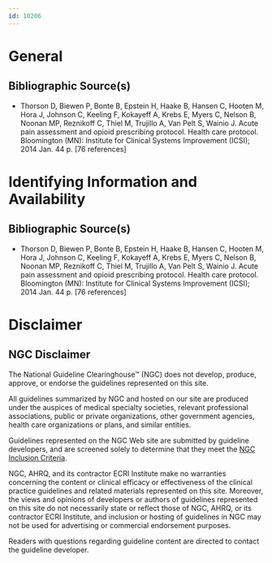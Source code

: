 ```yaml
---
id: 10206
---
```


# General

## Bibliographic Source(s)

- Thorson D, Biewen P, Bonte B, Epstein H, Haake B, Hansen C, Hooten M, Hora J, Johnson C, Keeling F, Kokayeff A, Krebs E, Myers C, Nelson B, Noonan MP, Reznikoff C, Thiel M, Trujillo A, Van Pelt S, Wainio J. Acute pain assessment and opioid prescribing protocol. Health care protocol. Bloomington (MN): Institute for Clinical Systems Improvement (ICSI); 2014 Jan. 44 p. [76 references]

# Identifying Information and Availability

## Bibliographic Source(s)

- Thorson D, Biewen P, Bonte B, Epstein H, Haake B, Hansen C, Hooten M, Hora J, Johnson C, Keeling F, Kokayeff A, Krebs E, Myers C, Nelson B, Noonan MP, Reznikoff C, Thiel M, Trujillo A, Van Pelt S, Wainio J. Acute pain assessment and opioid prescribing protocol. Health care protocol. Bloomington (MN): Institute for Clinical Systems Improvement (ICSI); 2014 Jan. 44 p. [76 references]

# Disclaimer

## NGC Disclaimer

The National Guideline Clearinghouse™ (NGC) does not develop, produce, approve, or endorse the guidelines represented on this site.

All guidelines summarized by NGC and hosted on our site are produced under the auspices of medical specialty societies, relevant professional associations, public or private organizations, other government agencies, health care organizations or plans, and similar entities.

Guidelines represented on the NGC Web site are submitted by guideline developers, and are screened solely to determine that they meet the [NGC Inclusion Criteria](/help-and-about/summaries/inclusion-criteria).

NGC, AHRQ, and its contractor ECRI Institute make no warranties concerning the content or clinical efficacy or effectiveness of the clinical practice guidelines and related materials represented on this site. Moreover, the views and opinions of developers or authors of guidelines represented on this site do not necessarily state or reflect those of NGC, AHRQ, or its contractor ECRI Institute, and inclusion or hosting of guidelines in NGC may not be used for advertising or commercial endorsement purposes.

Readers with questions regarding guideline content are directed to contact the guideline developer.


